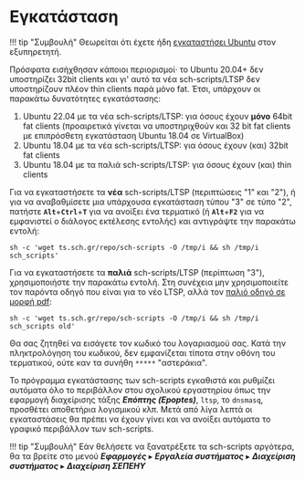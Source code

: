 # Εγκατάσταση

!!! tip "Συμβουλή"
    Θεωρείται ότι έχετε ήδη [εγκαταστήσει Ubuntu](../mint/index.md) στον
    εξυπηρετητή.

Πρόσφατα εισήχθησαν κάποιοι περιορισμοί· το Ubuntu 20.04+ δεν υποστηρίζει 32bit
clients και γι' αυτό τα νέα sch-scripts/LTSP δεν υποστηρίζουν πλέον thin
clients παρά μόνο fat. Έτσι, υπάρχουν οι παρακάτω δυνατότητες εγκατάστασης:

 1. Ubuntu 22.04 με τα νέα sch-scripts/LTSP: για όσους έχουν **μόνο**
    64bit fat clients (προαιρετικά γίνεται να υποστηριχθούν και 32 bit
    fat clients με επιπρόσθετη εγκατάσταση Ubuntu 18.04 σε VirtualBox)
 2. Ubuntu 18.04 με τα νέα sch-scripts/LTSP: για όσους έχουν (και) 32bit
    fat clients
 3. Ubuntu 18.04 με τα παλιά sch-scripts/LTSP: για όσους έχουν (και)
    thin clients

Για να εγκαταστήσετε τα **νέα** sch-scripts/LTSP (περιπτώσεις "1" και "2"), ή
για να αναβαθμίσετε μια υπάρχουσα εγκατάσταση τύπου "3" σε τύπο "2", πατήστε
**`Alt`**+**`Ctrl`**+**`T`** για να ανοίξει ένα τερματικό (ή **`Alt`**+**`F2`**
για να εμφανιστεί ο διάλογος εκτέλεσης εντολής) και αντιγράψτε την παρακάτω
εντολή:

```shell
sh -c 'wget ts.sch.gr/repo/sch-scripts -O /tmp/i && sh /tmp/i sch_scripts'
```

Για να εγκαταστήσετε τα **παλιά** sch-scripts/LTSP (περίπτωση "3"),
χρησιμοποιήστε την παρακάτω εντολή. Στη συνέχεια μην χρησιμοποιείτε τον παρόντα
οδηγό που είναι για το νέο LTSP, αλλά τον [παλιό οδηγό σε μορφή
pdf](https://ts.sch.gr/docs/odigies-egkatastasis-diaxirisis/364-ubuntu18-04ltsp):

```shell
sh -c 'wget ts.sch.gr/repo/sch-scripts -O /tmp/i && sh /tmp/i sch_scripts old'
```

Θα σας ζητηθεί να εισάγετε τον κωδικό του λογαριασμού σας. Κατά την
πληκτρολόγηση του κωδικού, δεν εμφανίζεται τίποτα στην οθόνη του τερματικού,
ούτε καν τα συνήθη `*****` "αστεράκια".

Το πρόγραμμα εγκατάστασης των sch-scripts εγκαθιστά και ρυθμίζει αυτόματα όλο
το περιβάλλον στου σχολικού εργαστηρίου όπως την εφαρμογή διαχείρισης τάξης
***Επόπτης (Epoptes)***, `ltsp`, το `dnsmasq`, προσθέτει αποθετήρια λογισμικού
κλπ. Μετά από λίγα λεπτά οι εγκαταστάσεις θα πρέπει να έχουν γίνει και να
ανοίξει αυτόματα το γραφικό περιβάλλον των sch-scripts.

!!! tip "Συμβουλή"
    Εάν θελήσετε να ξανατρέξετε τα sch-scripts αργότερα, θα τα βρείτε στο μενού
    ***Εφαρμογές*** ▸ ***Εργαλεία συστήματος*** ▸ ***Διαχείριση συστήματος*** ▸ ***Διαχείριση ΣΕΠΕΗΥ***
